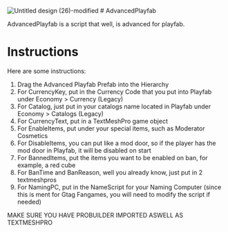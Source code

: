 ![Untitled design (26)-modified](https://user-images.githubusercontent.com/125162270/231020739-b9970274-e0d8-40e8-b6a6-f5859e3b9ec0.png) # AdvancedPlayfab

AdvancedPlayfab is a script that well, is advanced for playfab.

# Instructions
Here are some instructions:


1. Drag the Advanced Playfab Prefab into the Hierarchy
2. For CurrencyKey, put in the Currency Code that you put into Playfab under Economy > Currency (Legacy)
3. For Catalog, just put in your catalogs name located in Playfab under Economy > Catalogs (Legacy)
4. For CurrencyText, put in a TextMeshPro game object
5. For EnableItems, put under your special items, such as Moderator Cosmetics
6. For DisableItems, you can put like a mod door, so if the player has the mod door in Playfab, it will be disabled on start
7. For BannedItems, put the items you want to be enabled on ban, for example, a red cube
8. For BanTime and BanReason, well you already know, just put in 2 textmeshpros
9. For NamingPC, put in the NameScript for your Naming Computer (since this is ment for Gtag Fangames, you will need to modify the script if needed)

MAKE SURE YOU HAVE PROBUILDER IMPORTED ASWELL AS TEXTMESHPRO
